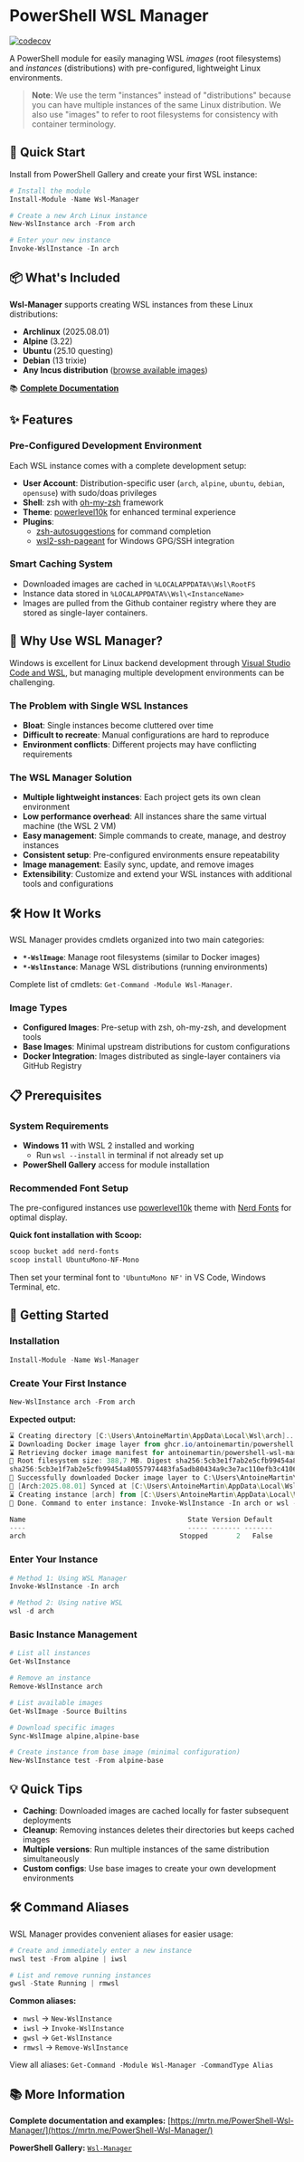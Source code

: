 # PowerShell WSL Manager

[![codecov](https://codecov.io/github/antoinemartin/PowerShell-Wsl-Manager/graph/badge.svg?token=GGSLVWO0QG)](https://codecov.io/github/antoinemartin/PowerShell-Wsl-Manager)

A PowerShell module for easily managing WSL _images_ (root filesystems) and
_instances_ (distributions) with pre-configured, lightweight Linux environments.

> **Note**: We use the term "instances" instead of "distributions" because you
> can have multiple instances of the same Linux distribution. We also use
> "images" to refer to root filesystems for consistency with container
> terminology.

## 🚀 Quick Start

Install from PowerShell Gallery and create your first WSL instance:

```powershell
# Install the module
Install-Module -Name Wsl-Manager

# Create a new Arch Linux instance
New-WslInstance arch -From arch

# Enter your new instance
Invoke-WslInstance -In arch
```

## 📦 What's Included

**Wsl-Manager** supports creating WSL instances from these Linux distributions:

-   **Archlinux** (2025.08.01)
-   **Alpine** (3.22)
-   **Ubuntu** (25.10 questing)
-   **Debian** (13 trixie)
-   **Any Incus distribution**
    ([browse available images](https://images.linuxcontainers.org/images/))

📚 **[Complete Documentation](https://mrtn.me/PowerShell-Wsl-Manager/)**

## ✨ Features

### Pre-Configured Development Environment

Each WSL instance comes with a complete development setup:

-   **User Account**: Distribution-specific user (`arch`, `alpine`, `ubuntu`,
    `debian`, `opensuse`) with sudo/doas privileges
-   **Shell**: zsh with [oh-my-zsh](https://ohmyz.sh/) framework
-   **Theme**: [powerlevel10k](https://github.com/romkatv/powerlevel10k) for
    enhanced terminal experience
-   **Plugins**:
    -   [zsh-autosuggestions](https://github.com/zsh-users/zsh-autosuggestions)
        for command completion
    -   [wsl2-ssh-pageant](https://github.com/antoinemartin/wsl2-ssh-pageant-oh-my-zsh-plugin)
        for Windows GPG/SSH integration

### Smart Caching System

-   Downloaded images are cached in `%LOCALAPPDATA%\Wsl\RootFS`
-   Instance data stored in `%LOCALAPPDATA%\Wsl\<InstanceName>`
-   Images are pulled from the Github container registry where they are stored
    as single-layer containers.

## 🎯 Why Use WSL Manager?

Windows is excellent for Linux backend development through
[Visual Studio Code and WSL](https://code.visualstudio.com/docs/remote/wsl), but
managing multiple development environments can be challenging.

### The Problem with Single WSL Instances

-   **Bloat**: Single instances become cluttered over time
-   **Difficult to recreate**: Manual configurations are hard to reproduce
-   **Environment conflicts**: Different projects may have conflicting
    requirements

### The WSL Manager Solution

-   **Multiple lightweight instances**: Each project gets its own clean
    environment
-   **Low performance overhead**: All instances share the same virtual machine
    (the WSL 2 VM)
-   **Easy management**: Simple commands to create, manage, and destroy
    instances
-   **Consistent setup**: Pre-configured environments ensure repeatability
-   **Image management**: Easily sync, update, and remove images
-   **Extensibility**: Customize and extend your WSL instances with additional
    tools and configurations

## 🛠 How It Works

WSL Manager provides cmdlets organized into two main categories:

-   **`*-WslImage`**: Manage root filesystems (similar to Docker images)
-   **`*-WslInstance`**: Manage WSL distributions (running environments)

Complete list of cmdlets: `Get-Command -Module Wsl-Manager`.

### Image Types

-   **Configured Images**: Pre-setup with zsh, oh-my-zsh, and development tools
-   **Base Images**: Minimal upstream distributions for custom configurations
-   **Docker Integration**: Images distributed as single-layer containers via
    GitHub Registry

## 📋 Prerequisites

### System Requirements

-   **Windows 11** with WSL 2 installed and working
    -   Run `wsl --install` in terminal if not already set up
-   **PowerShell Gallery** access for module installation

### Recommended Font Setup

The pre-configured instances use
[powerlevel10k](https://github.com/romkatv/powerlevel10k) theme with
[Nerd Fonts](https://www.nerdfonts.com/) for optimal display.

**Quick font installation with Scoop:**

```powershell
scoop bucket add nerd-fonts
scoop install UbuntuMono-NF-Mono
```

Then set your terminal font to `'UbuntuMono NF'` in VS Code, Windows Terminal,
etc.

## 🏁 Getting Started

### Installation

```powershell
Install-Module -Name Wsl-Manager
```

### Create Your First Instance

```powershell
New-WslInstance arch -From arch
```

**Expected output:**

```powershell
⌛ Creating directory [C:\Users\AntoineMartin\AppData\Local\Wsl\arch]...
⌛ Downloading Docker image layer from ghcr.io/antoinemartin/powershell-wsl-manager/arch:latest...
⌛ Retrieving docker image manifest for antoinemartin/powershell-wsl-manager/arch:latest from registry ghcr.io...
👀 Root filesystem size: 388,7 MB. Digest sha256:5cb3e1f7ab2e5cfb99454a80557974483fa5adb80434a9c3e7ac110efb3c4106. Downloading...
sha256:5cb3e1f7ab2e5cfb99454a80557974483fa5adb80434a9c3e7ac110efb3c4106 (388,7 MB) [==========================] 100%
🎉 Successfully downloaded Docker image layer to C:\Users\AntoineMartin\AppData\Local\Wsl\RootFS\docker.arch.rootfs.tar.gz.tmp. File size: 388,7 MB
🎉 [Arch:2025.08.01] Synced at [C:\Users\AntoineMartin\AppData\Local\Wsl\RootFS\docker.arch.rootfs.tar.gz].
⌛ Creating instance [arch] from [C:\Users\AntoineMartin\AppData\Local\Wsl\RootFS\docker.arch.rootfs.tar.gz]...
🎉 Done. Command to enter instance: Invoke-WslInstance -In arch or wsl -d arch

Name                                        State Version Default
----                                        ----- ------- -------
arch                                      Stopped       2   False
```

### Enter Your Instance

```powershell
# Method 1: Using WSL Manager
Invoke-WslInstance -In arch

# Method 2: Using native WSL
wsl -d arch
```

### Basic Instance Management

```powershell
# List all instances
Get-WslInstance

# Remove an instance
Remove-WslInstance arch

# List available images
Get-WslImage -Source Builtins

# Download specific images
Sync-WslImage alpine,alpine-base

# Create instance from base image (minimal configuration)
New-WslInstance test -From alpine-base
```

## 💡 Quick Tips

-   **Caching**: Downloaded images are cached locally for faster subsequent
    deployments
-   **Cleanup**: Removing instances deletes their directories but keeps cached
    images
-   **Multiple versions**: Run multiple instances of the same distribution
    simultaneously
-   **Custom configs**: Use base images to create your own development
    environments

## 🛠 Command Aliases

WSL Manager provides convenient aliases for easier usage:

```powershell
# Create and immediately enter a new instance
nwsl test -From alpine | iwsl

# List and remove running instances
gwsl -State Running | rmwsl
```

**Common aliases:**

<!-- cSpell:ignore nwsl iwsl gwsl rmwsl -->

-   `nwsl` → `New-WslInstance`
-   `iwsl` → `Invoke-WslInstance`
-   `gwsl` → `Get-WslInstance`
-   `rmwsl` → `Remove-WslInstance`

View all aliases: `Get-Command -Module Wsl-Manager -CommandType Alias`

## 📚 More Information

**Complete documentation and examples:**
[https://mrtn.me/PowerShell-Wsl-Manager/](https://mrtn.me/PowerShell-Wsl-Manager/)

**PowerShell Gallery:**
[`Wsl-Manager`](https://www.powershellgallery.com/packages/Wsl-Manager)
